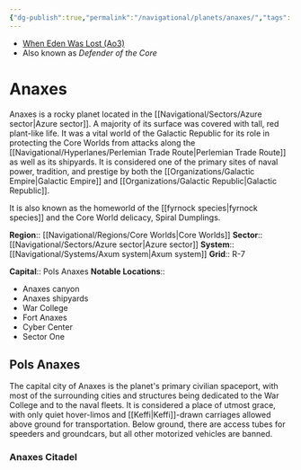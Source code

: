 ```yaml
---
{"dg-publish":true,"permalink":"/navigational/planets/anaxes/","tags":["map","planet","core","azure","unfinished","perlemian"],"noteIcon":"saber1"}
---
```


- [When Eden Was Lost (Ao3)](https://archiveofourown.org/works/19334440/chapters/45992584)
- Also known as *Defender of the Core*
# Anaxes

Anaxes is a rocky planet located in the [[Navigational/Sectors/Azure sector\|Azure sector]]. A majority of its surface was covered with tall, red plant-like life. It was a vital world of the Galactic Republic for its role in protecting the Core Worlds from attacks along the [[Navigational/Hyperlanes/Perlemian Trade Route\|Perlemian Trade Route]] as well as its shipyards. It is considered one of the primary sites of naval power, tradition, and prestige by both the [[Organizations/Galactic Empire\|Galactic Empire]] and [[Organizations/Galactic Republic\|Galactic Republic]]. 

It is also known as the homeworld of the [[fyrnock species\|fyrnock species]] and the Core World delicacy, Spiral Dumplings.

**Region**::  [[Navigational/Regions/Core Worlds\|Core Worlds]]
**Sector**::  [[Navigational/Sectors/Azure sector\|Azure sector]]
**System**::  [[Navigational/Systems/Axum system\|Axum system]]
**Grid**::  R-7

**Capital**::  Pols Anaxes
**Notable Locations**::
- Anaxes canyon
- Anaxes shipyards
- War College
- Fort Anaxes
- Cyber Center
- Sector One

## Pols Anaxes

The capital city of Anaxes is the planet's primary civilian spaceport, with most of the surrounding cities and structures being dedicated to the War College and to the naval fleets. It is considered a place of utmost grace, with only quiet hover-limos and [[Keffi\|Keffi]]-drawn carriages allowed above ground for transportation. Below ground, there are access tubes for speeders and groundcars, but all other motorized vehicles are banned. 

### Anaxes Citadel